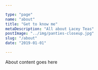 ```yaml
---

type: "page"
name: "about"
title: "Get to know me"
metaDescription: "All about Lacey Teas"
postImage: "../img/panties-closeup.jpg"
slug: "/about"
date: "2019-01-01"

---
```


About content goes here 

